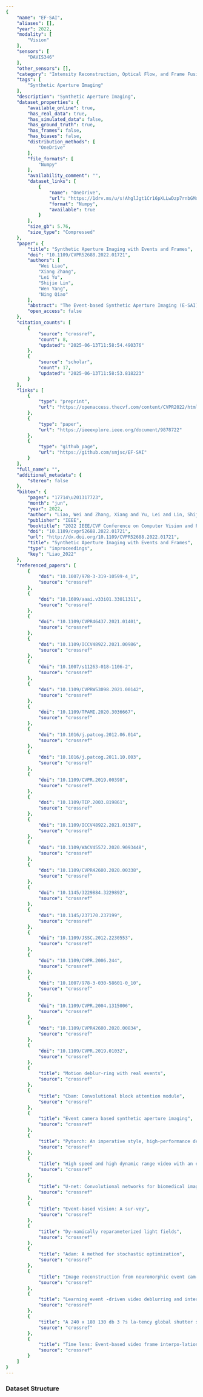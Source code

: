 ```yaml
---
{
    "name": "EF-SAI",
    "aliases": [],
    "year": 2022,
    "modality": [
        "Vision"
    ],
    "sensors": [
        "DAVIS346"
    ],
    "other_sensors": [],
    "category": "Intensity Reconstruction, Optical Flow, and Frame Fusion",
    "tags": [
        "Synthetic Aperture Imaging"
    ],
    "description": "Synthetic Aperture Imaging",
    "dataset_properties": {
        "available_online": true,
        "has_real_data": true,
        "has_simulated_data": false,
        "has_ground_truth": true,
        "has_frames": false,
        "has_biases": false,
        "distribution_methods": [
            "OneDrive"
        ],
        "file_formats": [
            "Numpy"
        ],
        "availability_comment": "",
        "dataset_links": [
            {
                "name": "OneDrive",
                "url": "https://1drv.ms/u/s!AhglJgt1Cr16pXLLwDzp7rnbGMdS?e=hI6okp",
                "format": "Numpy",
                "available": true
            }
        ],
        "size_gb": 5.76,
        "size_type": "Compressed"
    },
    "paper": {
        "title": "Synthetic Aperture Imaging with Events and Frames",
        "doi": "10.1109/CVPR52688.2022.01721",
        "authors": [
            "Wei Liao",
            "Xiang Zhang",
            "Lei Yu",
            "Shijie Lin",
            "Wen Yang",
            "Ning Qiao"
        ],
        "abstract": "The Event-based Synthetic Aperture Imaging (E-SAI) has recently been proposed to see through extremely dense occlusions. However, the performance of E-SAI is not consistent under sparse occlusions due to the dramatic de-crease of signal events. This paper addresses this problem by leveraging the merits of both events and frames, leading to a fusion-based SAl (EF-SAI) that performs consistently under the different densities of occlusions. In particular, we first extract the feature from events and frames via multi-modal feature encoders and then apply a multi-stage fusion network for cross-modal enhancement and density-aware feature selection. Finally, a CNN decoder is employed to generate occlusion-free visual images from selected features. Extensive experiments show that our method effectively tackles varying densities of occlusions and achieves superior performance to the state-of-the-art SAl methods. Codes and datasets are available at https://github.com/smjsc/EF-SAI",
        "open_access": false
    },
    "citation_counts": [
        {
            "source": "crossref",
            "count": 8,
            "updated": "2025-06-13T11:58:54.490376"
        },
        {
            "source": "scholar",
            "count": 17,
            "updated": "2025-06-13T11:58:53.818223"
        }
    ],
    "links": [
        {
            "type": "preprint",
            "url": "https://openaccess.thecvf.com/content/CVPR2022/html/Liao_Synthetic_Aperture_Imaging_With_Events_and_Frames_CVPR_2022_paper.html"
        },
        {
            "type": "paper",
            "url": "https://ieeexplore.ieee.org/document/9878722"
        },
        {
            "type": "github_page",
            "url": "https://github.com/smjsc/EF-SAI"
        }
    ],
    "full_name": "",
    "additional_metadata": {
        "stereo": false
    },
    "bibtex": {
        "pages": "17714\u201317723",
        "month": "jun",
        "year": 2022,
        "author": "Liao, Wei and Zhang, Xiang and Yu, Lei and Lin, Shijie and Yang, Wen and Qiao, Ning",
        "publisher": "IEEE",
        "booktitle": "2022 IEEE/CVF Conference on Computer Vision and Pattern Recognition (CVPR)",
        "doi": "10.1109/cvpr52688.2022.01721",
        "url": "http://dx.doi.org/10.1109/CVPR52688.2022.01721",
        "title": "Synthetic Aperture Imaging with Events and Frames",
        "type": "inproceedings",
        "key": "Liao_2022"
    },
    "referenced_papers": [
        {
            "doi": "10.1007/978-3-319-10599-4_1",
            "source": "crossref"
        },
        {
            "doi": "10.1609/aaai.v33i01.33011311",
            "source": "crossref"
        },
        {
            "doi": "10.1109/CVPR46437.2021.01401",
            "source": "crossref"
        },
        {
            "doi": "10.1109/ICCV48922.2021.00986",
            "source": "crossref"
        },
        {
            "doi": "10.1007/s11263-018-1106-2",
            "source": "crossref"
        },
        {
            "doi": "10.1109/CVPRW53098.2021.00142",
            "source": "crossref"
        },
        {
            "doi": "10.1109/TPAMI.2020.3036667",
            "source": "crossref"
        },
        {
            "doi": "10.1016/j.patcog.2012.06.014",
            "source": "crossref"
        },
        {
            "doi": "10.1016/j.patcog.2011.10.003",
            "source": "crossref"
        },
        {
            "doi": "10.1109/CVPR.2019.00398",
            "source": "crossref"
        },
        {
            "doi": "10.1109/TIP.2003.819861",
            "source": "crossref"
        },
        {
            "doi": "10.1109/ICCV48922.2021.01387",
            "source": "crossref"
        },
        {
            "doi": "10.1109/WACV45572.2020.9093448",
            "source": "crossref"
        },
        {
            "doi": "10.1109/CVPR42600.2020.00338",
            "source": "crossref"
        },
        {
            "doi": "10.1145/3229884.3229892",
            "source": "crossref"
        },
        {
            "doi": "10.1145/237170.237199",
            "source": "crossref"
        },
        {
            "doi": "10.1109/JSSC.2012.2230553",
            "source": "crossref"
        },
        {
            "doi": "10.1109/CVPR.2006.244",
            "source": "crossref"
        },
        {
            "doi": "10.1007/978-3-030-58601-0_10",
            "source": "crossref"
        },
        {
            "doi": "10.1109/CVPR.2004.1315006",
            "source": "crossref"
        },
        {
            "doi": "10.1109/CVPR42600.2020.00834",
            "source": "crossref"
        },
        {
            "doi": "10.1109/CVPR.2019.01032",
            "source": "crossref"
        },
        {
            "title": "Motion deblur-ring with real events",
            "source": "crossref"
        },
        {
            "title": "Cbam: Convolutional block attention module",
            "source": "crossref"
        },
        {
            "title": "Event camera based synthetic aperture imaging",
            "source": "crossref"
        },
        {
            "title": "Pytorch: An imperative style, high-performance deep learning library",
            "source": "crossref"
        },
        {
            "title": "High speed and high dynamic range video with an event camera",
            "source": "crossref"
        },
        {
            "title": "U-net: Convolutional networks for biomedical image segmentation",
            "source": "crossref"
        },
        {
            "title": "Event-based vision: A sur-vey",
            "source": "crossref"
        },
        {
            "title": "Dy-namically reparameterized light fields",
            "source": "crossref"
        },
        {
            "title": "Adam: A method for stochastic optimization",
            "source": "crossref"
        },
        {
            "title": "Image reconstruction from neuromorphic event cam-eras using laplacian-prediction and poisson integration with spiking and artificial neural networks",
            "source": "crossref"
        },
        {
            "title": "Learning event -driven video deblurring and interpolation",
            "source": "crossref"
        },
        {
            "title": "A 240 x 180 130 db 3 ?s la-tency global shutter spatiotemporal vision sensor",
            "source": "crossref"
        },
        {
            "title": "Time lens: Event-based video frame interpo-lation",
            "source": "crossref"
        }
    ]
}
---
```


### Dataset Structure
